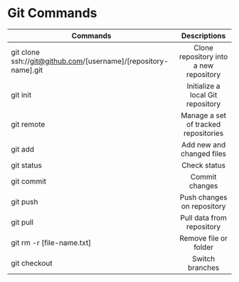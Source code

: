 # Git Commands

| Commands       | Descriptions        |
| ------------- |:-------------:|
| git clone ssh://git@github.com/[username]/[repository-name].git   | Clone repository into a new repository |
| git init      | Initialize a local Git repository       |
| git remote  | Manage a set of tracked repositories     |
| git add   | Add new and changed files   |
| git status |  Check status  |
| git commit | Commit changes   |
| git push   |  Push changes on repository  |
| git pull   | Pull data from repository   |
| git rm -r [file-name.txt] | Remove file or folder |
| git checkout | Switch branches  |